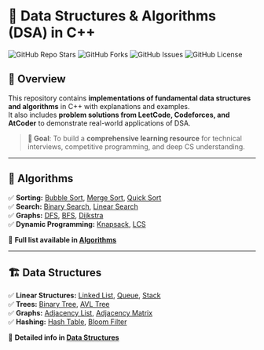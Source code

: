 # 🚀 Data Structures & Algorithms (DSA) in C++

![GitHub Repo Stars](https://img.shields.io/github/stars/OgShadoww/DSA?style=social)
![GitHub Forks](https://img.shields.io/github/forks/OgShadoww/DSA?style=social)
![GitHub Issues](https://img.shields.io/github/issues/OgShadoww/DSA)
![GitHub License](https://img.shields.io/github/license/OgShadoww/DSA)

## 📌 Overview
This repository contains **implementations of fundamental data structures and algorithms** in C++ with explanations and examples.  
It also includes **problem solutions from LeetCode, Codeforces, and AtCoder** to demonstrate real-world applications of DSA.  

> **🎯 Goal**: To build a **comprehensive learning resource** for technical interviews, competitive programming, and deep CS understanding.

---

## 📖 Algorithms
✅ **Sorting:** [Bubble Sort](./Algorithms/Sorting/BubbleSort.cpp), [Merge Sort](./Algorithms/Sorting/MergeSort.cpp), [Quick Sort](./Algorithms/Sorting/QuickSort.cpp)  
✅ **Search:** [Binary Search](./Algorithms/Search/BinarySearch.cpp), [Linear Search](./Algorithms/Search/LinearSearch.cpp)  
✅ **Graphs:** [DFS](./Algorithms/GraphAlgorithms/DFS.cpp), [BFS](./Algorithms/GraphAlgorithms/BFS.cpp), [Dijkstra](./Algorithms/GraphAlgorithms/Dijkstra.cpp)  
✅ **Dynamic Programming:** [Knapsack](./Algorithms/DynamicProgramming/Knapsack.cpp), [LCS](./Algorithms/DynamicProgramming/LongestCommonSubsequence.cpp)  

📌 **Full list available in [Algorithms](./Algorithms/README.md)**  

---

## 🏗️ Data Structures
✅ **Linear Structures:** [Linked List](./DataStructures/Linear/LinkedList.cpp), [Queue](./DataStructures/Linear/Queue.cpp), [Stack](./DataStructures/Linear/Stack.cpp)  
✅ **Trees:** [Binary Tree](./DataStructures/Trees/BinaryTree.cpp), [AVL Tree](./DataStructures/Trees/AVLTree.cpp)  
✅ **Graphs:** [Adjacency List](./DataStructures/Graphs/AdjacencyList.cpp), [Adjacency Matrix](./DataStructures/Graphs/AdjacencyMatrix.cpp)  
✅ **Hashing:** [Hash Table](./DataStructures/Hashing/HashTable.cpp), [Bloom Filter](./DataStructures/Hashing/BloomFilter.cpp)  

📌 **Detailed info in [Data Structures](./DataStructures/README.md)**  